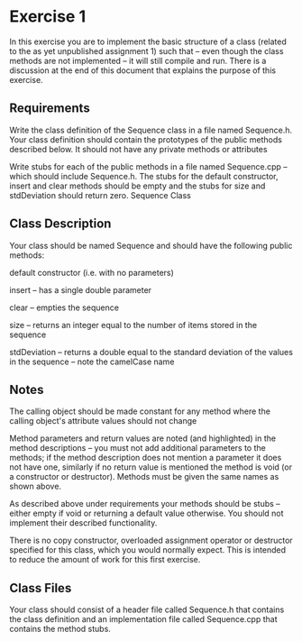 # Exercise 1
In this exercise you are to implement the basic structure of a class (related to the as yet unpublished assignment 1) such that – even though the class methods are not implemented – it will still compile and run. There is a discussion at the end of this document that explains the purpose of this exercise.

## Requirements
Write the class definition of the Sequence class in a file named Sequence.h. Your class definition should contain the prototypes of the public methods described below. It should not have any private methods or attributes

Write stubs for each of the public methods in a file named Sequence.cpp – which should include Sequence.h. The stubs for the default constructor, insert and clear methods should be empty and the stubs for size and stdDeviation should return zero.
Sequence Class

## Class Description

Your class should be named Sequence and should have the following public methods:

default constructor (i.e. with no parameters)

insert – has a single double parameter

clear – empties the sequence

size – returns an integer equal to the number of items stored in the sequence

stdDeviation – returns a double equal to the standard deviation of the values in the sequence – note the camelCase name

## Notes

The calling object should be made constant for any method where the calling object's attribute values should not change

Method parameters and return values are noted (and highlighted) in the method descriptions – you must not add additional parameters to the methods; if the method description does not mention a parameter it does not have one, similarly if no return value is mentioned the method is void (or a constructor or destructor). Methods must be given the same names as shown above.

As described above under requirements your methods should be stubs – either empty if void or returning a default value otherwise. You should not implement their described functionality.

There is no copy constructor, overloaded assignment operator or destructor specified for this class, which you would normally expect. This is intended to reduce the amount of work for this first exercise.

## Class Files

Your class should consist of a header file called Sequence.h that contains the class definition and an implementation file called Sequence.cpp that contains the method stubs.
